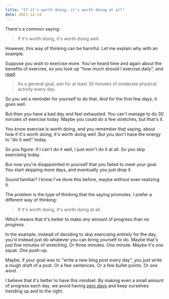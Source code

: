 ```yaml
---
title: "If it's worth doing, it's worth doing at all"
date: 2021-12-14
---
```


There's a common saying:

> If it's worth doing, it's worth doing well.

However, this way of thinking can be harmful. Let me explain why with an
example.

Suppose you wish to exercise more. You've heard time and again about the
benefits of exercise, so you look up "how much should I exercise daily", and
[read][]:

> As a general goal, aim for at least 30 minutes of moderate physical activity
> every day.

So you set a reminder for yourself to do that. And for the first few days, it
goes well.

But then you have a bad day and feel exhausted. You can't manage to do 30
minutes of exercise today. Maybe you could do a few stretches, but that's it.

You know exercise is worth doing, and you remember that saying, about how if
it's worth doing, it's worth doing well. But you don't have the energy to "do it
well" today.

So you figure: if I can't do it well, I just won't do it at all. So you skip
exercising today.

But now you're disappointed in yourself that you failed to meet your goal. You
start skipping more days, and eventually you just drop it.

Sound familiar? I know I've done this before, maybe without even realizing it.

The problem is the type of thinking that the saying promotes. I prefer a
different way of thinking:

> If it's worth doing, it's worth doing at all.

Which means that it's better to make _any_ amount of progress than _no_
progress.

In the example, instead of deciding to skip exercising entirely for the day,
you'd instead just do whatever you can bring yourself to do. Maybe that's just
five minutes of stretching. Or three minutes. _One_ minute. Maybe it's _one_
squat. _One_ push-up.

Maybe, if your goal was to "write a new blog post every day", you just write a
rough draft of a post. Or a few sentences. Or a few bullet points. Or _one
word_.

I believe that it's better to have this mindset. By making even a small amount
of progress each day, we avoid having [zero days][] and keep ourselves trending
up and to the right.

[read]: https://www.mayoclinic.org/healthy-lifestyle/fitness/expert-answers/exercise/faq-20057916
[zero days]: https://www.reddit.com/r/getdisciplined/comments/1q96b5
